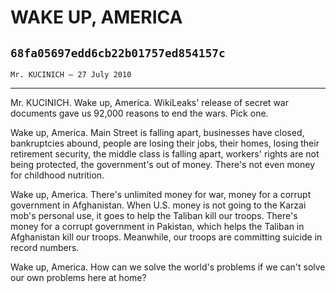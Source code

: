# WAKE UP, AMERICA
## `68fa05697edd6cb22b01757ed854157c`
`Mr. KUCINICH — 27 July 2010`

---


Mr. KUCINICH. Wake up, America. WikiLeaks' release of secret war 
documents gave us 92,000 reasons to end the wars. Pick one.

Wake up, America. Main Street is falling apart, businesses have 
closed, bankruptcies abound, people are losing their jobs, their homes, 
losing their retirement security, the middle class is falling apart, 
workers' rights are not being protected, the government's out of money. 
There's not even money for childhood nutrition.

Wake up, America. There's unlimited money for war, money for a 
corrupt government in Afghanistan. When U.S. money is not going to the 
Karzai mob's personal use, it goes to help the Taliban kill our troops. 
There's money for a corrupt government in Pakistan, which helps the 
Taliban in Afghanistan kill our troops. Meanwhile, our troops are 
committing suicide in record numbers.

Wake up, America. How can we solve the world's problems if we can't 
solve our own problems here at home?
